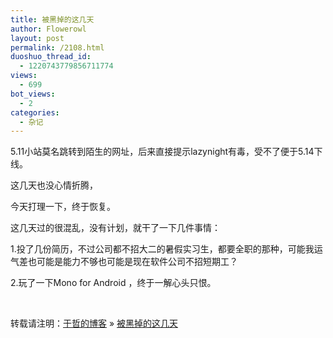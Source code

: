 ```yaml
---
title: 被黑掉的这几天
author: Flowerowl
layout: post
permalink: /2108.html
duoshuo_thread_id:
  - 1220743779856711774
views:
  - 699
bot_views:
  - 2
categories:
  - 杂记
---
```

5.11小站莫名跳转到陌生的网址，后来直接提示lazynight有毒，受不了便于5.14下线。

这几天也没心情折腾，

今天打理一下，终于恢复。

这几天过的很混乱，没有计划，就干了一下几件事情：

1.投了几份简历，不过公司都不招大二的暑假实习生，都要全职的那种，可能我运气差也可能是能力不够也可能是现在软件公司不招短期工？

2.玩了一下Mono for Android ，终于一解心头只恨。

&nbsp;

转载请注明：[于哲的博客][1] &raquo; [被黑掉的这几天][2]

 [1]: http://lazynight.me
 [2]: http://lazynight.me/2108.html